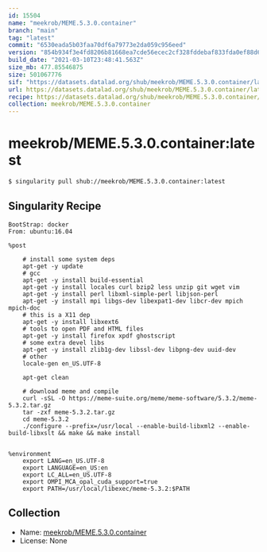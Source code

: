 ```yaml
---
id: 15504
name: "meekrob/MEME.5.3.0.container"
branch: "main"
tag: "latest"
commit: "6530eada5b03faa70df6a79773e2da059c956eed"
version: "854b934f3e4fd8206b81668ea7cde56ecec2cf328fddebaf833fda0ef88d65aa"
build_date: "2021-03-10T23:48:41.563Z"
size_mb: 477.85546875
size: 501067776
sif: "https://datasets.datalad.org/shub/meekrob/MEME.5.3.0.container/latest/2021-03-10-6530eada-854b934f/854b934f3e4fd8206b81668ea7cde56ecec2cf328fddebaf833fda0ef88d65aa.sif"
url: https://datasets.datalad.org/shub/meekrob/MEME.5.3.0.container/latest/2021-03-10-6530eada-854b934f/
recipe: https://datasets.datalad.org/shub/meekrob/MEME.5.3.0.container/latest/2021-03-10-6530eada-854b934f/Singularity
collection: meekrob/MEME.5.3.0.container
---
```


# meekrob/MEME.5.3.0.container:latest

```bash
$ singularity pull shub://meekrob/MEME.5.3.0.container:latest
```

## Singularity Recipe

```singularity
BootStrap: docker
From: ubuntu:16.04

%post

    # install some system deps
    apt-get -y update
    # gcc
    apt-get -y install build-essential
    apt-get -y install locales curl bzip2 less unzip git wget vim 
    apt-get -y install perl libxml-simple-perl libjson-perl
    apt-get -y install mpi libgs-dev libexpat1-dev libcr-dev mpich mpich-doc
    # this is a X11 dep
    apt-get -y install libxext6
    # tools to open PDF and HTML files
    apt-get -y install firefox xpdf ghostscript
    # some extra devel libs 
    apt-get -y install zlib1g-dev libssl-dev libpng-dev uuid-dev
    # other
    locale-gen en_US.UTF-8

    apt-get clean

    # download meme and compile
    curl -sSL -O https://meme-suite.org/meme/meme-software/5.3.2/meme-5.3.2.tar.gz
    tar -zxf meme-5.3.2.tar.gz
    cd meme-5.3.2
    ./configure --prefix=/usr/local --enable-build-libxml2 --enable-build-libxslt && make && make install


%environment
    export LANG=en_US.UTF-8
    export LANGUAGE=en_US:en
    export LC_ALL=en_US.UTF-8
    export OMPI_MCA_opal_cuda_support=true
    export PATH=/usr/local/libexec/meme-5.3.2:$PATH
```

## Collection

 - Name: [meekrob/MEME.5.3.0.container](https://github.com/meekrob/MEME.5.3.0.container)
 - License: None

